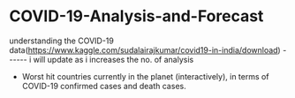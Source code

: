 # COVID-19-Analysis-and-Forecast
 understanding the COVID-19 data(https://www.kaggle.com/sudalairajkumar/covid19-in-india/download)
------ i will update as i increases the no. of analysis
 * Worst hit countries currently in the planet (interactively), in terms of COVID-19 confirmed cases and death cases.
